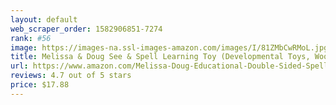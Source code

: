 ```yaml
---
layout: default 
﻿web_scraper_order: 1582906851-7274
rank: #56
image: https://images-na.ssl-images-amazon.com/images/I/81ZMbCwRMoL.jpg
title: Melissa & Doug See & Spell Learning Toy (Developmental Toys, Wooden Case, Develops…
url: https://www.amazon.com/Melissa-Doug-Educational-Double-Sided-Spelling/dp/B0007Y4DLG/ref=zg_mw_toys-and-games_56?_encoding=UTF8&psc=1&refRID=R42GPHP3YME7595BC2RQ
reviews: 4.7 out of 5 stars
price: $17.88 
---
```

